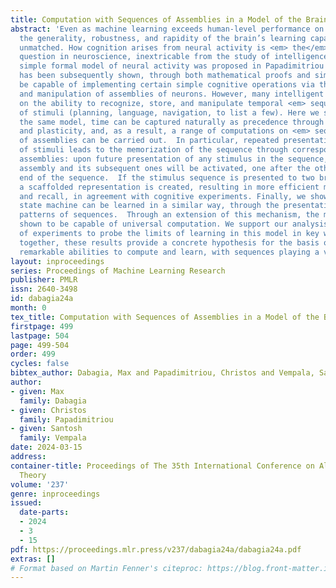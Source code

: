 ```yaml
---
title: Computation with Sequences of Assemblies in a Model of the Brain
abstract: 'Even as machine learning exceeds human-level performance on many applications,
  the generality, robustness, and rapidity of the brain’s learning capabilities remain
  unmatched. How cognition arises from neural activity is <em> the</em> central open
  question in neuroscience, inextricable from the study of intelligence itself. A
  simple formal model of neural activity was proposed in Papadimitriou (2020) and
  has been subsequently shown, through both mathematical proofs and simulations, to
  be capable of implementing certain simple cognitive operations via the creation
  and manipulation of assemblies of neurons. However, many intelligent behaviors rely
  on the ability to recognize, store, and manipulate temporal <em> sequences </em>
  of stimuli (planning, language, navigation, to list a few). Here we show that, in
  the same model, time can be captured naturally as precedence through synaptic weights
  and plasticity, and, as a result, a range of computations on <em> sequences </em>
  of assemblies can be carried out.  In particular, repeated presentation of a sequence
  of stimuli leads to the memorization of the sequence through corresponding neural
  assemblies: upon future presentation of any stimulus in the sequence, the corresponding
  assembly and its subsequent ones will be activated, one after the other, until the
  end of the sequence.  If the stimulus sequence is presented to two brain areas simultaneously,
  a scaffolded representation is created, resulting in more efficient memorization
  and recall, in agreement with cognitive experiments. Finally, we show that any finite
  state machine can be learned in a similar way, through the presentation of appropriate
  patterns of sequences.  Through an extension of this mechanism, the model can be
  shown to be capable of universal computation. We support our analysis with a number
  of experiments to probe the limits of learning in this model in key ways. Taken
  together, these results provide a concrete hypothesis for the basis of the brain’s
  remarkable abilities to compute and learn, with sequences playing a vital role.'
layout: inproceedings
series: Proceedings of Machine Learning Research
publisher: PMLR
issn: 2640-3498
id: dabagia24a
month: 0
tex_title: Computation with Sequences of Assemblies in a Model of the Brain
firstpage: 499
lastpage: 504
page: 499-504
order: 499
cycles: false
bibtex_author: Dabagia, Max and Papadimitriou, Christos and Vempala, Santosh
author:
- given: Max
  family: Dabagia
- given: Christos
  family: Papadimitriou
- given: Santosh
  family: Vempala
date: 2024-03-15
address:
container-title: Proceedings of The 35th International Conference on Algorithmic Learning
  Theory
volume: '237'
genre: inproceedings
issued:
  date-parts:
  - 2024
  - 3
  - 15
pdf: https://proceedings.mlr.press/v237/dabagia24a/dabagia24a.pdf
extras: []
# Format based on Martin Fenner's citeproc: https://blog.front-matter.io/posts/citeproc-yaml-for-bibliographies/
---
```


